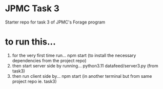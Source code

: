 # JPMC Task 3
Starter repo for task 3 of JPMC's Forage program

# to run this...
1. for the very first time run...
npm start (to install the necessary dependencies from the project repo)
2. then start server side by running...
python3.11 datafeed/server3.py (from task3)
3. then run client side by...
npm start (in another terminal but from same project repo ie. task3)